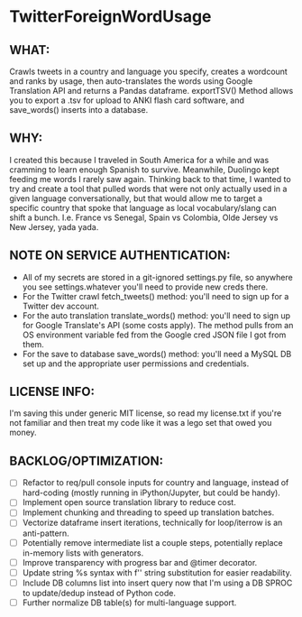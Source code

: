 # TwitterForeignWordUsage
## WHAT:
Crawls tweets in a country and language you specify, creates a wordcount and ranks by usage, then auto-translates the words using Google Translation API and returns a Pandas dataframe. exportTSV() Method allows you to export a .tsv for upload to ANKI flash card software, and save_words() inserts into a database.

## WHY:
I created this because I traveled in South America for a while and was cramming to learn enough Spanish to survive. Meanwhile, Duolingo kept feeding me words I rarely saw again. Thinking back to that time, I wanted to try and create a tool that pulled words that were not only actually used in a given language conversationally, but that would allow me to target a specific country that spoke that language as local vocabulary/slang can shift a bunch. I.e. France vs Senegal, Spain vs Colombia, Olde Jersey vs New Jersey, yada yada.

## NOTE ON SERVICE AUTHENTICATION: 
* All of my secrets are stored in a git-ignored settings.py file, so anywhere you see settings.whatever you'll need to provide new creds there. 
* For the Twitter crawl fetch_tweets() method: you'll need to sign up for a Twitter dev account.
* For the auto translation translate_words() method: you'll need to sign up for Google Translate's API (some costs apply). The method pulls from an OS environment variable fed from the Google cred JSON file I got from them.
* For the save to database save_words() method: you'll need a MySQL DB set up and the appropriate user permissions and credentials.

## LICENSE INFO:
I'm saving this under generic MIT license, so read my license.txt if you're not familiar and then treat my code like it was a lego set that owed you money.

## BACKLOG/OPTIMIZATION:
- [ ] Refactor to req/pull console inputs for country and language, instead of hard-coding (mostly running in iPython/Jupyter, but could be handy).
- [ ] Implement open source translation library to reduce cost.
- [ ] Implement chunking and threading to speed up translation batches.
- [ ] Vectorize dataframe insert iterations, technically for loop/iterrow is an anti-pattern.
- [ ] Potentially remove intermediate list a couple steps, potentially replace in-memory lists with generators.
- [ ] Improve transparency with progress bar and @timer decorator.
- [ ] Update string %s syntax with f'' string substitution for easier readability. 
- [ ] Include DB columns list into insert query now that I'm using a DB SPROC to update/dedup instead of Python code.
- [ ] Further normalize DB table(s) for multi-language support.

